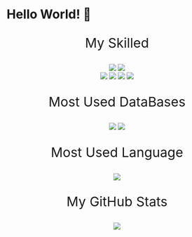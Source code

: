 <h1> Hello World! 👋</h1>
<style>
    p{
        font-style:bold;
        font-size:30px;
    }
</style>
<div align=center>
  <p>My Skilled</p>
  <img src=https://img.shields.io/badge/Python-FFD43B?style=for-the-badge&logo=python&logoColor=blue>
  <img src=https://img.shields.io/badge/django%20rest-ff1709?style=for-the-badge&logo=django&logoColor=white><br>
  <img src=https://img.shields.io/badge/JavaScript-323330?style=for-the-badge&logo=javascript&logoColor=F7DF1E>
  <img src=https://img.shields.io/badge/Node.js-339933?style=for-the-badge&logo=nodedotjs&logoColor=white>
  <img src=https://img.shields.io/badge/Express.js-000000?style=for-the-badge&logo=express&logoColor=white>
  <img src=https://img.shields.io/badge/React-20232A?style=for-the-badge&logo=react&logoColor=61DAFB><br>
  <p>Most Used DataBases</p>
  <img src=https://img.shields.io/badge/MySQL-005C84?style=for-the-badge&logo=mysql&logoColor=white>
  <img src=https://img.shields.io/badge/MongoDB-4EA94B?style=for-the-badge&logo=mongodb&logoColor=white>
  <p>Most Used Language</p>
  <img src=https://github-readme-stats.vercel.app/api/top-langs/?username=lhs-devloper>
<p>My GitHub Stats</p>
  <img src=https://github-readme-stats.vercel.app/api?username=lhs-devloper&show_icons=true&theme=cobalt>
</div>
